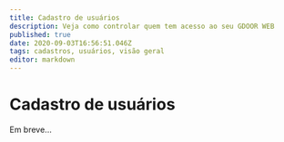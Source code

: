 ```yaml
---
title: Cadastro de usuários
description: Veja como controlar quem tem acesso ao seu GDOOR WEB
published: true
date: 2020-09-03T16:56:51.046Z
tags: cadastros, usuários, visão geral
editor: markdown
---
```


# Cadastro de usuários

Em breve...
